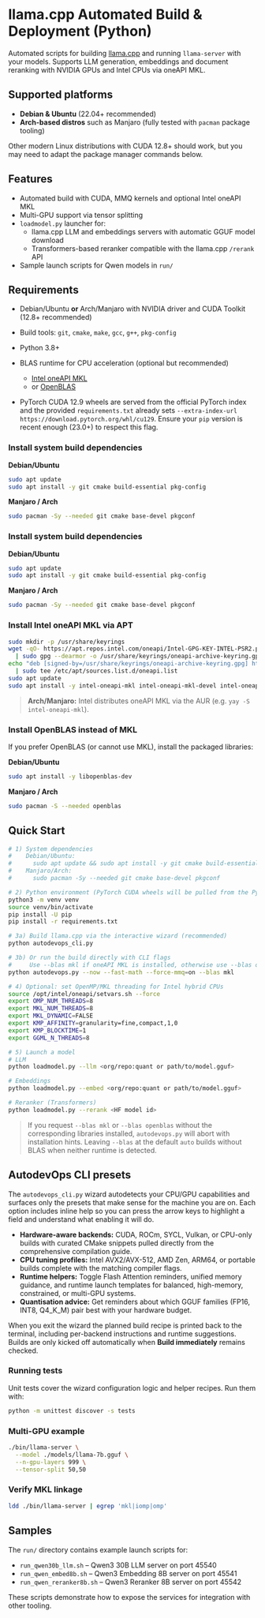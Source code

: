 # llama.cpp Automated Build & Deployment (Python)

Automated scripts for building [llama.cpp](https://github.com/ggml-org/llama.cpp) and running
`llama-server` with your models. Supports LLM generation, embeddings and document reranking
with NVIDIA GPUs and Intel CPUs via oneAPI MKL.

## Supported platforms

- **Debian & Ubuntu** (22.04+ recommended)
- **Arch-based distros** such as Manjaro (fully tested with `pacman` package tooling)

Other modern Linux distributions with CUDA 12.8+ should work, but you may need to adapt the
package manager commands below.

## Features

- Automated build with CUDA, MMQ kernels and optional Intel oneAPI MKL
- Multi-GPU support via tensor splitting
- `loadmodel.py` launcher for:
  - llama.cpp LLM and embeddings servers with automatic GGUF model download
  - Transformers-based reranker compatible with the llama.cpp `/rerank` API
- Sample launch scripts for Qwen models in `run/`

## Requirements

- Debian/Ubuntu **or** Arch/Manjaro with NVIDIA driver and CUDA Toolkit (12.8+ recommended)
- Build tools: `git`, `cmake`, `make`, `gcc`, `g++`, `pkg-config`
- Python 3.8+

- BLAS runtime for CPU acceleration (optional but recommended)
  - [Intel oneAPI MKL](https://www.intel.com/content/www/us/en/developer/tools/oneapi/onemkl-download.html)
  - or [OpenBLAS](https://www.openblas.net/)

- PyTorch CUDA 12.9 wheels are served from the official PyTorch index and the provided
  `requirements.txt` already sets `--extra-index-url https://download.pytorch.org/whl/cu129`.
  Ensure your `pip` version is recent enough (23.0+) to respect this flag.

### Install system build dependencies

**Debian/Ubuntu**

```bash
sudo apt update
sudo apt install -y git cmake build-essential pkg-config
```

**Manjaro / Arch**

```bash
sudo pacman -Sy --needed git cmake base-devel pkgconf
```


### Install system build dependencies

**Debian/Ubuntu**

```bash
sudo apt update
sudo apt install -y git cmake build-essential pkg-config
```

**Manjaro / Arch**

```bash
sudo pacman -Sy --needed git cmake base-devel pkgconf
```

### Install Intel oneAPI MKL via APT

```bash
sudo mkdir -p /usr/share/keyrings
wget -qO- https://apt.repos.intel.com/oneapi/Intel-GPG-KEY-INTEL-PSR2.pub \
  | sudo gpg --dearmor -o /usr/share/keyrings/oneapi-archive-keyring.gpg
echo "deb [signed-by=/usr/share/keyrings/oneapi-archive-keyring.gpg] https://apt.repos.intel.com/oneapi all main" \
  | sudo tee /etc/apt/sources.list.d/oneapi.list
sudo apt update
sudo apt install -y intel-oneapi-mkl intel-oneapi-mkl-devel intel-oneapi-openmp
```

> **Arch/Manjaro:** Intel distributes oneAPI MKL via the AUR (e.g. `yay -S intel-oneapi-mkl`).


### Install OpenBLAS instead of MKL

If you prefer OpenBLAS (or cannot use MKL), install the packaged libraries:

**Debian/Ubuntu**

```bash
sudo apt install -y libopenblas-dev
```

**Manjaro / Arch**

```bash
sudo pacman -S --needed openblas
```

## Quick Start

```bash
# 1) System dependencies
#    Debian/Ubuntu:
#      sudo apt update && sudo apt install -y git cmake build-essential pkg-config
#    Manjaro/Arch:
#      sudo pacman -Sy --needed git cmake base-devel pkgconf

# 2) Python environment (PyTorch CUDA wheels will be pulled from the PyTorch cu129 index)
python3 -m venv venv
source venv/bin/activate
pip install -U pip
pip install -r requirements.txt

# 3a) Build llama.cpp via the interactive wizard (recommended)
python autodevops_cli.py

# 3b) Or run the build directly with CLI flags
#     Use --blas mkl if oneAPI MKL is installed, otherwise use --blas openblas or omit the flag for auto-detect.
python autodevops.py --now --fast-math --force-mmq=on --blas mkl

# 4) Optional: set OpenMP/MKL threading for Intel hybrid CPUs
source /opt/intel/oneapi/setvars.sh --force
export OMP_NUM_THREADS=8
export MKL_NUM_THREADS=8
export MKL_DYNAMIC=FALSE
export KMP_AFFINITY=granularity=fine,compact,1,0
export KMP_BLOCKTIME=1
export GGML_N_THREADS=8

# 5) Launch a model
# LLM
python loadmodel.py --llm <org/repo:quant or path/to/model.gguf>

# Embeddings
python loadmodel.py --embed <org/repo:quant or path/to/model.gguf>

# Reranker (Transformers)
python loadmodel.py --rerank <HF model id>
```

> If you request `--blas mkl` or `--blas openblas` without the corresponding libraries installed,
> `autodevops.py` will abort with installation hints. Leaving `--blas` at the default `auto`
> builds without BLAS when neither runtime is detected.

## AutodevOps CLI presets

The `autodevops_cli.py` wizard autodetects your CPU/GPU capabilities and surfaces only the
presets that make sense for the machine you are on. Each option includes inline help so you
can press the arrow keys to highlight a field and understand what enabling it will do.

- **Hardware-aware backends:** CUDA, ROCm, SYCL, Vulkan, or CPU-only builds with curated
  CMake snippets pulled directly from the comprehensive compilation guide.
- **CPU tuning profiles:** Intel AVX2/AVX-512, AMD Zen, ARM64, or portable builds complete
  with the matching compiler flags.
- **Runtime helpers:** Toggle Flash Attention reminders, unified memory guidance, and runtime
  launch templates for balanced, high-memory, constrained, or multi-GPU systems.
- **Quantisation advice:** Get reminders about which GGUF families (FP16, INT8, Q4_K_M) pair
  best with your hardware budget.

When you exit the wizard the planned build recipe is printed back to the terminal, including
per-backend instructions and runtime suggestions. Builds are only kicked off automatically
when **Build immediately** remains checked.

### Running tests

Unit tests cover the wizard configuration logic and helper recipes. Run them with:

```bash
python -m unittest discover -s tests
```

### Multi-GPU example

```bash
./bin/llama-server \
  --model ./models/llama-7b.gguf \
  --n-gpu-layers 999 \
  --tensor-split 50,50
```

### Verify MKL linkage

```bash
ldd ./bin/llama-server | egrep 'mkl|iomp|omp'
```

## Samples

The `run/` directory contains example launch scripts for:

- `run_qwen30b_llm.sh` – Qwen3 30B LLM server on port 45540
- `run_qwen_embed8b.sh` – Qwen3 Embedding 8B server on port 45541
- `run_qwen_reranker8b.sh` – Qwen3 Reranker 8B server on port 45542

These scripts demonstrate how to expose the services for integration with other tooling.

